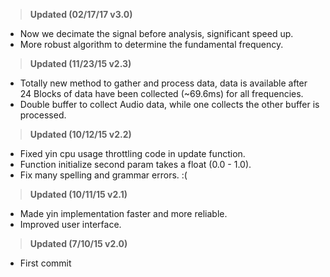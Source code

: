 ><b>Updated (02/17/17 v3.0)</b><br>
* Now we decimate the signal before analysis, significant speed up.<br>
* More robust algorithm to determine the fundamental frequency.<br>

><b>Updated (11/23/15 v2.3)</b><br>
* Totally new method to gather and process data, data is available after 24 Blocks of data have been collected (~69.6ms) for all frequencies.<br>
* Double buffer to collect Audio data, while one collects the other buffer is processed.<br>

><b>Updated (10/12/15 v2.2)</b><br>
* Fixed yin cpu usage throttling code in update function.<br>
* Function initialize second param takes a float (0.0 - 1.0).<br>
* Fix many spelling and grammar errors. :(<br>

><b>Updated (10/11/15 v2.1)</b><br>
* Made yin implementation faster and more reliable.<br>
* Improved user interface.<br>

><b>Updated (7/10/15 v2.0)</b><br>
* First commit
